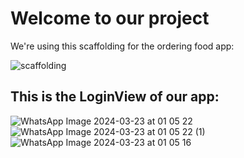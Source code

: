 # Welcome to our project
We're using this scaffolding for the ordering food app:

![scaffolding](https://github.com/ISIS3510-202410-Team24/Android-Kotlin/assets/80436377/91ed5bf7-8a6c-409e-bc4a-329528b62ad4)

## This is the LoginView of our app:
![WhatsApp Image 2024-03-23 at 01 05 22](https://github.com/ISIS3510-202410-Team25/Android-Kotlin/assets/80436377/b3ee66da-20cd-45f3-93aa-061d430ec6f2)
![WhatsApp Image 2024-03-23 at 01 05 22 (1)](https://github.com/ISIS3510-202410-Team25/Android-Kotlin/assets/80436377/d6344b4b-6b4d-48de-8193-ad7e73c97fef)
![WhatsApp Image 2024-03-23 at 01 05 16](https://github.com/ISIS3510-202410-Team25/Android-Kotlin/assets/80436377/6045ceb8-2243-47ce-84cc-6ae252ef7d16)
